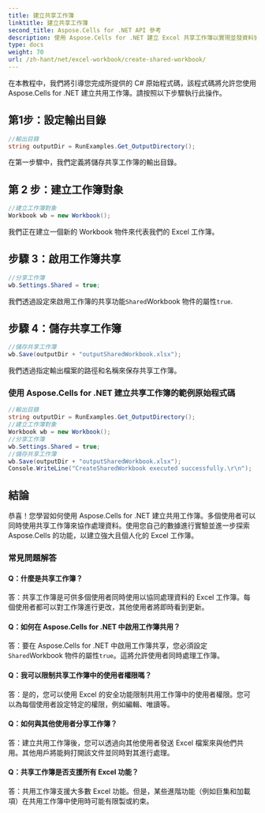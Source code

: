 ```yaml
---
title: 建立共享工作簿
linktitle: 建立共享工作簿
second_title: Aspose.Cells for .NET API 參考
description: 使用 Aspose.Cells for .NET 建立 Excel 共享工作簿以實現並發資料協作。
type: docs
weight: 70
url: /zh-hant/net/excel-workbook/create-shared-workbook/
---
```

在本教程中，我們將引導您完成所提供的 C# 原始程式碼，該程式碼將允許您使用 Aspose.Cells for .NET 建立共用工作簿。請按照以下步驟執行此操作。

## 第1步：設定輸出目錄

```csharp
//輸出目錄
string outputDir = RunExamples.Get_OutputDirectory();
```

在第一步驟中，我們定義將儲存共享工作簿的輸出目錄。

## 第 2 步：建立工作簿對象

```csharp
//建立工作簿對象
Workbook wb = new Workbook();
```

我們正在建立一個新的 Workbook 物件來代表我們的 Excel 工作簿。

## 步驟 3：啟用工作簿共享

```csharp
//分享工作簿
wb.Settings.Shared = true;
```

我們透過設定來啟用工作簿的共享功能`Shared`Workbook 物件的屬性`true`.

## 步驟 4：儲存共享工作簿

```csharp
//儲存共享工作簿
wb.Save(outputDir + "outputSharedWorkbook.xlsx");
```

我們透過指定輸出檔案的路徑和名稱來保存共享工作簿。

### 使用 Aspose.Cells for .NET 建立共享工作簿的範例原始程式碼 
```csharp
//輸出目錄
string outputDir = RunExamples.Get_OutputDirectory();
//建立工作簿對象
Workbook wb = new Workbook();
//分享工作簿
wb.Settings.Shared = true;
//儲存共享工作簿
wb.Save(outputDir + "outputSharedWorkbook.xlsx");
Console.WriteLine("CreateSharedWorkbook executed successfully.\r\n");
```

## 結論

恭喜！您學習如何使用 Aspose.Cells for .NET 建立共用工作簿。多個使用者可以同時使用共享工作簿來協作處理資料。使用您自己的數據進行實驗並進一步探索 Aspose.Cells 的功能，以建立強大且個人化的 Excel 工作簿。

### 常見問題解答

#### Q：什麼是共享工作簿？

答：共享工作簿是可供多個使用者同時使用以協同處理資料的 Excel 工作簿。每個使用者都可以對工作簿進行更改，其他使用者將即時看到更新。

#### Q：如何在 Aspose.Cells for .NET 中啟用工作簿共用？

答：要在 Aspose.Cells for .NET 中啟用工作簿共享，您必須設定`Shared`Workbook 物件的屬性`true`。這將允許使用者同時處理工作簿。

#### Q：我可以限制共享工作簿中的使用者權限嗎？

答：是的，您可以使用 Excel 的安全功能限制共用工作簿中的使用者權限。您可以為每個使用者設定特定的權限，例如編輯、唯讀等。

#### Q：如何與其他使用者分享工作簿？

答：建立共用工作簿後，您可以透過向其他使用者發送 Excel 檔案來與他們共用。其他用戶將能夠打開該文件並同時對其進行處理。

#### Q：共享工作簿是否支援所有 Excel 功能？

答：共用工作簿支援大多數 Excel 功能。但是，某些進階功能（例如巨集和加載項）在共用工作簿中使用時可能有限製或約束。